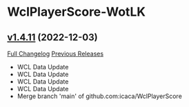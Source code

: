 # WclPlayerScore-WotLK

## [v1.4.11](https://github.com/icaca/WclPlayerScore/tree/v1.4.11) (2022-12-03)
[Full Changelog](https://github.com/icaca/WclPlayerScore/commits/v1.4.11) [Previous Releases](https://github.com/icaca/WclPlayerScore/releases)

- WCL Data Update  
- WCL Data Update  
- WCL Data Update  
- WCL Data Update  
- Merge branch 'main' of github.com:icaca/WclPlayerScore  
